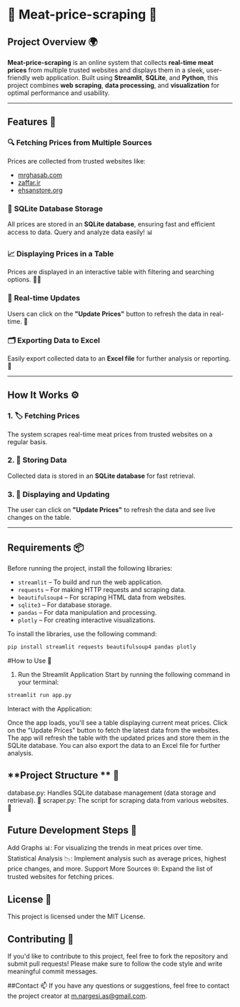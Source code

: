 # 🥩 **Meat-price-scraping** 🥩

## **Project Overview** 🌍

**Meat-price-scraping** is an online system that collects **real-time meat prices** from multiple trusted websites and displays them in a sleek, user-friendly web application. Built using **Streamlit**, **SQLite**, and **Python**, this project combines **web scraping**, **data processing**, and **visualization** for optimal performance and usability.

---

## **Features** 🌟

### 🔍 **Fetching Prices from Multiple Sources**
Prices are collected from trusted websites like:
- [mrghasab.com](https://mrghasab.com)
- [zaffar.ir](https://zaffar.ir)
- [ehsanstore.org](https://ehsanstore.org)

### 💾 **SQLite Database Storage**
All prices are stored in an **SQLite database**, ensuring fast and efficient access to data. Query and analyze data easily! 📊

### 📈 **Displaying Prices in a Table**
Prices are displayed in an interactive table with filtering and searching options. 🧑‍💻

### 🔄 **Real-time Updates**
Users can click on the **"Update Prices"** button to refresh the data in real-time. 📲

### 🗂️ **Exporting Data to Excel**
Easily export collected data to an **Excel file** for further analysis or reporting. 📑

---

## **How It Works** ⚙️

### 1. 🏷️ **Fetching Prices**
The system scrapes real-time meat prices from trusted websites on a regular basis.

### 2. 💾 **Storing Data**
Collected data is stored in an **SQLite database** for fast retrieval.

### 3. 👀 **Displaying and Updating**
The user can click on **"Update Prices"** to refresh the data and see live changes on the table.

---

## **Requirements** 📦

Before running the project, install the following libraries:

- `streamlit` – To build and run the web application.
- `requests` – For making HTTP requests and scraping data.
- `beautifulsoup4` – For scraping HTML data from websites.
- `sqlite3` – For database storage.
- `pandas` – For data manipulation and processing.
- `plotly` – For creating interactive visualizations.

To install the libraries, use the following command:

```bash
pip install streamlit requests beautifulsoup4 pandas plotly
```


#How to Use 🚀
1. Run the Streamlit Application
Start by running the following command in your terminal:

```bash
streamlit run app.py
```

Interact with the Application:

Once the app loads, you'll see a table displaying current meat prices.
Click on the "Update Prices" button to fetch the latest data from the websites.
The app will refresh the table with the updated prices and store them in the SQLite database.
You can also export the data to an Excel file for further analysis.


## **Project Structure ** 📂
database.py: Handles SQLite database management (data storage and retrieval). 💾
scraper.py: The script for scraping data from various websites. 🔧


## **Future Development Steps** 🚧
Add Graphs 📊: For visualizing the trends in meat prices over time.
Statistical Analysis 📉: Implement analysis such as average prices, highest price changes, and more.
Support More Sources 🌐: Expand the list of trusted websites for fetching prices.


## **License** 📝
This project is licensed under the MIT License.

## **Contributing** 🤝
If you'd like to contribute to this project, feel free to fork the repository and submit pull requests! Please make sure to follow the code style and write meaningful commit messages.




##Contact 📫
If you have any questions or suggestions, feel free to contact the project creator at m.nargesi.as@gmail.com.
